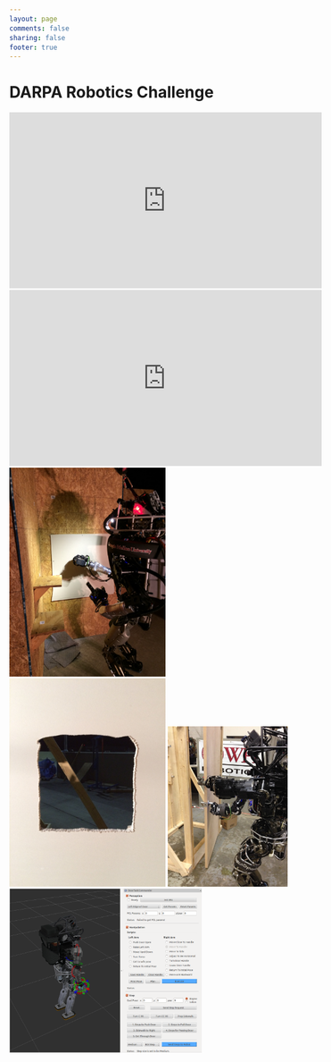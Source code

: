 ```yaml
---
layout: page
comments: false
sharing: false
footer: true
---
```


DARPA Robotics Challenge
======

<iframe width="560" height="315" src="https://www.youtube.com/embed/J-3JWAuBzE8" frameborder="0" allowfullscreen></iframe>
<iframe width="560" height="315" src="https://www.youtube.com/embed/1PiJtRLJ2BI" frameborder="0" allowfullscreen></iframe>

<img src="/img/projects/drc_drill_robot.JPG" width="280"/>
<img src="/img/projects/drc_drill_hole.JPG" width="280" />

<img src="/img/projects/drc_door.jpg" width="215" />
<img src="/img/projects/door_task_panel.png" width="345"/>
